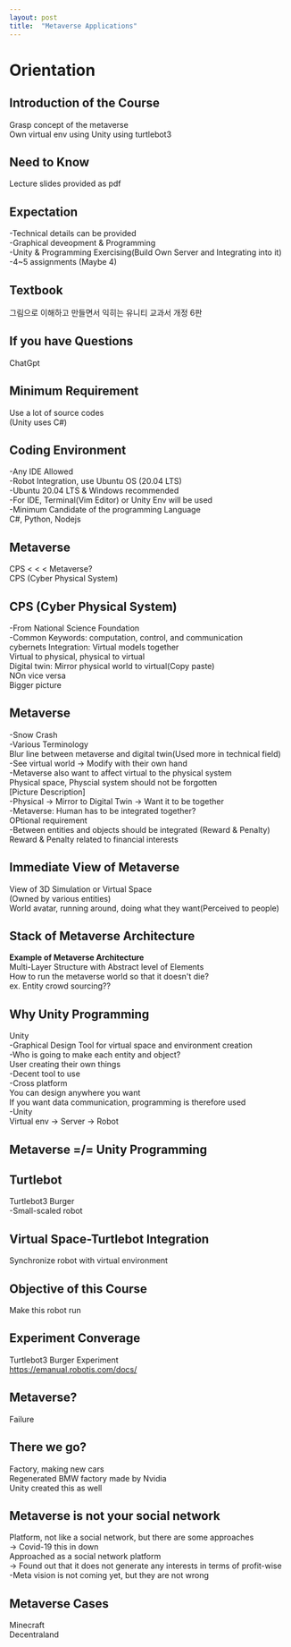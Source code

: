 ```yaml
---
layout: post
title:  "Metaverse Applications"
---
```


# Orientation
## Introduction of the Course
Grasp concept of the metaverse <br/>
Own virtual env using Unity using turtlebot3 <br/>
## Need to Know
Lecture slides provided as pdf <br/>
## Expectation
-Technical details can be provided <br/>
-Graphical deveopment & Programming <br/>
-Unity & Programming Exercising(Build Own Server and Integrating into it) <br/>
-4~5 assignments (Maybe 4) <br/>
## Textbook
그림으로 이해하고 만들면서 익히는 유니티 교과서 개정 6판 <br/>
## If you have Questions
ChatGpt <br/>
## Minimum Requirement
Use a lot of source codes <br/>
(Unity uses C#) <br/>

## Coding Environment
-Any IDE Allowed <br/>
-Robot Integration, use Ubuntu OS (20.04 LTS) <br/>
-Ubuntu 20.04 LTS & Windows recommended <br/>
-For IDE, Terminal(Vim Editor) or Unity Env will be used <br/>
-Minimum Candidate of the programming Language <br/>
C#, Python, Nodejs <br/>

## Metaverse
CPS < < < Metaverse? <br/>
CPS (Cyber Physical System) <br/>

## CPS (Cyber Physical System)
-From National Science Foundation <br/>
-Common Keywords: computation, control, and communication <br/>
cybernets
Integration: Virtual models together <br/>
Virtual to physical, physical to virtual <Br/>
Digital twin: 
Mirror physical world to virtual(Copy paste) <br/>
NOn vice versa <br/>
Bigger picture <br/>

## Metaverse
-Snow Crash <br/>
-Various Terminology <br/>
Blur line between metaverse and digital twin(Used more in technical field) <br/>
-See virtual world -> Modify with their own hand <br/>
-Metaverse also want to affect virtual to the physical system <br/>
Physical space, Physcial system should not be forgotten <br/>
[Picture Description] <br/>
-Physical -> Mirror to Digital Twin -> Want it to be together <br/>
-Metaverse: Human has to be integrated together? <br/>
OPtional requirement <br/>
-Between entities and objects should be integrated (Reward & Penalty) <br/>
Reward & Penalty related to financial interests <br/>

## Immediate View of Metaverse
View of 3D Simulation or Virtual Space <br/>
(Owned by various entities) <br/>
World avatar, running around, doing what they want(Perceived to people) <br/>

## Stack of Metaverse Architecture
**Example of Metaverse Architecture** <br/>
Multi-Layer Structure with Abstract level of Elements <br/>
How to run the metaverse world so that it doesn't die? <br/>
ex. Entity crowd sourcing?? <br/>

## Why Unity Programming
Unity <br/>
-Graphical Design Tool for virtual space and environment creation <br/>
-Who is going to make each entity and object? <br/>
User creating their own things <br/>
-Decent tool to use <br/>
-Cross platform <br/>
You can design anywhere you want <br/>
If you want data communication, programming is therefore used <br/>
-Unity <br/>
Virtual env -> Server -> Robot <br/>

## Metaverse =/= Unity Programming 

## Turtlebot
Turtlebot3 Burger <br/>
-Small-scaled robot <br/>

## Virtual Space-Turtlebot Integration
Synchronize robot with virtual environment <br/>

## Objective of this Course
Make this robot run <br/>

## Experiment Converage
Turtlebot3 Burger Experiment <br/>
https://emanual.robotis.com/docs/ <br/>

## Metaverse?
Failure <br/>

## There we go? 
Factory, making new cars <br/>
Regenerated BMW factory made by Nvidia <br/>
Unity created this as well <br/>

## Metaverse is not your social network 
Platform, not like a social network, but there are some approaches <br/>
-> Covid-19 this in down <br/>
Approached as a social network platform <br/>
-> Found out that it does not generate any interests in terms of profit-wise <br/>
-Meta vision is not coming yet, but they are not wrong <br/>

## Metaverse Cases
Minecraft <br/>
Decentraland <br/>

